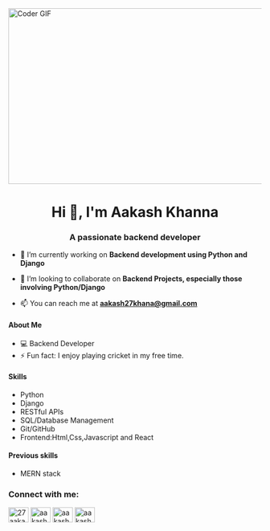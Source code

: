 <img alt="Coder GIF" height="350" width="1050" src="https://cdn.dribbble.com/users/730703/screenshots/6581243/avento.gif" />
<h1 align="center">Hi 👋, I'm Aakash Khanna</h1>
<h3 align="center">A passionate backend developer</h3>



- 🔭 I’m currently working on **Backend development using Python and Django**

- 👯 I’m looking to collaborate on **Backend Projects, especially those involving Python/Django**

- 📫 You can reach me at **aakash27khana@gmail.com**

#### About Me
- 💻 Backend Developer 
- ⚡ Fun fact: I enjoy playing cricket in my free time.

#### Skills
- Python
- Django
- RESTful APIs
- SQL/Database Management
- Git/GitHub
- Frontend:Html,Css,Javascript and React

#### Previous skills
- MERN stack

<h3 align="left">Connect with me:</h3>
<p align="left">
<a href="https://codepen.io/27aakash02" target="blank"><img align="center" src="https://raw.githubusercontent.com/rahuldkjain/github-profile-readme-generator/master/src/images/icons/Social/codepen.svg" alt="27aakash02" height="30" width="40" /></a>
<a href="https://instagram.com/aakashk._" target="blank"><img align="center" src="https://raw.githubusercontent.com/rahuldkjain/github-profile-readme-generator/master/src/images/icons/Social/instagram.svg" alt="aakashk._" height="30" width="40" /></a>
<a href="https://www.hackerrank.com/aakash27khana" target="blank"><img align="center" src="https://raw.githubusercontent.com/rahuldkjain/github-profile-readme-generator/master/src/images/icons/Social/hackerrank.svg" alt="aakash27khana" height="30" width="40" /></a>
<a href="https://www.leetcode.com/aakash27khana" target="blank"><img align="center" src="https://raw.githubusercontent.com/rahuldkjain/github-profile-readme-generator/master/src/images/icons/Social/leet-code.svg" alt="aakash27khana" height="30" width="40" /></a>
</p>


